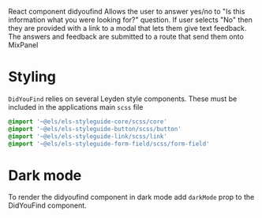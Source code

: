 React component didyoufind 
Allows the user to answer yes/no to "Is this information what you were looking for?" question.
If user selects "No" then they are provided with a link to a modal 
that lets them give text feedback.
The answers and feedback are submitted to a route that send them onto
MixPanel

# Styling
`DidYouFind` relies on several Leyden style components. These must be included in the applications main `scss` file

```sass
@import '~@els/els-styleguide-core/scss/core'
@import '~@els/els-styleguide-button/scss/button'
@import '~@els/els-styleguide-link/scss/link'
@import '~@els/els-styleguide-form-field/scss/form-field'
```

# Dark mode
To render the didyoufind component in dark mode add ```darkMode``` prop to the DidYouFind component.